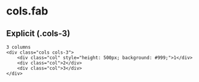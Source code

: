 # cols.fab

## Explicit (.cols-3)
	3 columns
	<div class="cols cols-3">
		<div class="col" style="height: 500px; background: #999;">1</div>
		<div class="col">2</div>
		<div class="col">3</div>
	</div>